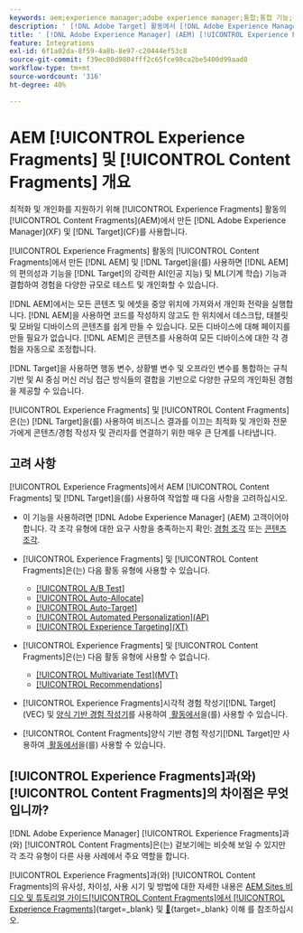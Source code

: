 ```yaml
---
keywords: aem;experience manager;adobe experience manager;통합;통합 기능;경험 조각;콘텐츠 조각
description: ' [!DNL Adobe Target] 활동에서 [!DNL Adobe Experience Manager] 경험 조각 및 콘텐츠 조각을 사용하는 방법에 대해 알아봅니다.'
title: ' [!DNL Adobe Experience Manager] (AEM) [!UICONTROL Experience Fragments] 및 [!UICONTROL Content Fragments]을(를) 사용하는 방법'
feature: Integrations
exl-id: 6f1a02da-8f59-4a8b-8e97-c20444ef53c8
source-git-commit: f39ec80d9804fff2c65fce98ca2be5400d99aad0
workflow-type: tm+mt
source-wordcount: '316'
ht-degree: 40%

---
```


# AEM [!UICONTROL Experience Fragments] 및 [!UICONTROL Content Fragments] 개요

최적화 및 개인화를 지원하기 위해 [!UICONTROL Experience Fragments] 활동의 [!UICONTROL Content Fragments]&#x200B;(AEM)에서 만든 [!DNL Adobe Experience Manager]&#x200B;(XF) 및 [!DNL Target]&#x200B;(CF)를 사용합니다.

[!UICONTROL Experience Fragments] 활동의 [!UICONTROL Content Fragments]에서 만든 [!DNL AEM] 및 [!DNL Target]을(를) 사용하면 [!DNL AEM]의 편의성과 기능을 [!DNL Target]의 강력한 AI(인공 지능) 및 ML(기계 학습) 기능과 결합하여 경험을 다양한 규모로 테스트 및 개인화할 수 있습니다.

[!DNL AEM]에서는 모든 콘텐츠 및 에셋을 중앙 위치에 가져와서 개인화 전략을 실행합니다. [!DNL AEM]을 사용하면 코드를 작성하지 않고도 한 위치에서 데스크탑, 태블릿 및 모바일 디바이스의 콘텐츠를 쉽게 만들 수 있습니다. 모든 디바이스에 대해 페이지를 만들 필요가 없습니다. [!DNL AEM]은 콘텐츠를 사용하여 모든 디바이스에 대한 각 경험을 자동으로 조정합니다.

[!DNL Target]을 사용하면 행동 변수, 상황별 변수 및 오프라인 변수를 통합하는 규칙 기반 및 AI 중심 머신 러닝 접근 방식들의 결합을 기반으로 다양한 규모의 개인화된 경험을 제공할 수 있습니다.

[!UICONTROL Experience Fragments] 및 [!UICONTROL Content Fragments]은(는) [!DNL Target]을(를) 사용하여 비즈니스 결과를 이끄는 최적화 및 개인화 전문가에게 콘텐츠/경험 작성자 및 관리자를 연결하기 위한 매우 큰 단계를 나타냅니다.

## 고려 사항

[!UICONTROL Experience Fragments]에서 AEM [!UICONTROL Content Fragments] 및 [!DNL Target]을(를) 사용하여 작업할 때 다음 사항을 고려하십시오.
* 이 기능을 사용하려면 [!DNL Adobe Experience Manager] (AEM) 고객이어야 합니다. 각 조각 유형에 대한 요구 사항을 충족하는지 확인: [경험 조각](/help/main/c-integrating-target-with-mac/aem/experience-fragments-aem.md#requirements) 또는 [콘텐츠 조각](/help/main/c-integrating-target-with-mac/aem/content-fragments-aem.md#requirements).
* [!UICONTROL Experience Fragments] 및 [!UICONTROL Content Fragments]은(는) 다음 활동 유형에 사용할 수 있습니다.

   * [[!UICONTROL A/B Test]](/help/main/c-activities/t-test-ab/test-ab.md)
   * [[!UICONTROL Auto-Allocate]](/help/main/c-activities/automated-traffic-allocation/automated-traffic-allocation.md)
   * [[!UICONTROL Auto-Target]](/help/main/c-activities/auto-target/auto-target-to-optimize.md)
   * [[!UICONTROL Automated Personalization]&#x200B;(AP)](/help/main/c-activities/t-automated-personalization/automated-personalization.md)
   * [[!UICONTROL Experience Targeting]&#x200B;(XT)](/help/main/c-activities/t-experience-target/experience-target.md)

* [!UICONTROL Experience Fragments] 및 [!UICONTROL Content Fragments]은(는) 다음 활동 유형에 사용할 수 없습니다.

   * [[!UICONTROL Multivariate Test]&#x200B;(MVT)](/help/main/c-activities/c-multivariate-testing/multivariate-testing.md)
   * [[!UICONTROL Recommendations]](/help/main/c-recommendations/recommendations.md)

* [!UICONTROL Experience Fragments]시각적 경험 작성기[!DNL Target]&#x200B;(VEC) 및 [양식 기반 경험 작성기](/help/main/c-experiences/c-visual-experience-composer/visual-experience-composer.md)를 사용하여 [&#x200B; 활동에서 &#x200B;](/help/main/c-experiences/form-experience-composer.md)을(를) 사용할 수 있습니다.
* [!UICONTROL Content Fragments]양식 기반 경험 작성기[!DNL Target]만 사용하여 [&#x200B; 활동에서 &#x200B;](/help/main/c-experiences/form-experience-composer.md)을(를) 사용할 수 있습니다.

## [!UICONTROL Experience Fragments]과(와) [!UICONTROL Content Fragments]의 차이점은 무엇입니까?

[!DNL Adobe Experience Manager] [!UICONTROL Experience Fragments]과(와) [!UICONTROL Content Fragments]은(는) 겉보기에는 비슷해 보일 수 있지만 각 조각 유형이 다른 사용 사례에서 주요 역할을 합니다.

[!UICONTROL Experience Fragments]과(와) [!UICONTROL Content Fragments]의 유사성, 차이성, 사용 시기 및 방법에 대한 자세한 내용은 [AEM Sites 비디오 및 튜토리얼 가이드[!UICONTROL Content Fragments]에서 [!UICONTROL Experience Fragments]](https://experienceleague.adobe.com/docs/experience-manager-learn/sites/content-fragments/understand-content-fragments-and-experience-fragments.html?lang=ko){target=_blank} 및 [&#128279;](https://experienceleague.adobe.com/docs/experience-manager-learn/sites/overview.html?lang=ko){target=_blank} 이해 를 참조하십시오.
